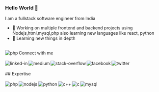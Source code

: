 ### Hello World 👋
I am a fullstack software engineer from India
- 🔭 Working on multiple frontend and backend projects using Nodejs,html,mysql,php also learning new languages like react, python
- 🌱 Learning new things in depth
<br>
<a href=#><img align="left" alt="php" src="https://img.shields.io/badge/add/connect-FF6550FF6550.svg?&style=for-the-badge&logo=addthis&logoColor=white"/></a> Connect with me
<br>
<br>
<a href="https://www.linkedin.com/in/ankur-sarkar-0350a334/"><img align="left" alt="linked-in" src="https://img.shields.io/badge/linkedin-%230077B5.svg?&style=for-the-badge&logo=linkedin&logoColor=white"/></a>
<a href="https://medium.com/@anks095"><img align="left" alt="medium" src="https://img.shields.io/badge/medium-%2312100E.svg?&style=for-the-badge&logo=medium&logoColor=white" /></a>
<a href="https://stackoverflow.com/users/15414291/ankur-sarkar"><img align="left" alt="stack-overflow" src="https://img.shields.io/badge/stack%20overflow-FE7A16?logo=stack-overflow&logoColor=white&style=for-the-badge" /></a>
<a href="https://www.facebook.com/ankur.sarkar.ank/"><img align="left" alt="facebook" src="https://img.shields.io/badge/facebook-%231877F2.svg?&style=for-the-badge&logo=facebook&logoColor=white" /></a>
<a href="https://twitter.com/anks095"><img align="left" alt="twitter" src="https://img.shields.io/badge/twitter-%231DA1F2.svg?&style=for-the-badge&logo=twitter&logoColor=white" /></a>
<br>
<br>
## Expertise
<br>
<br>
<a href=#><img align="left" alt="php" src="https://img.shields.io/badge/php-777BB4.svg?&style=for-the-badge&logo=php&logoColor=white"/></a>
<a href=#><img align="left" alt="nodejs" src="https://img.shields.io/badge/node.js%20-%2343853D.svg?&style=for-the-badge&logo=node.js&logoColor=white"/></a>
<a href=#><img align="left" alt="python" src="https://img.shields.io/badge/python-776AB.svg?&style=for-the-badge&logo=python&logoColor=white"/></a>
<a href=#><img align="left" alt="c++" src="https://img.shields.io/badge/c%20plusplus-00599C.svg?&style=for-the-badge&logo=cplusplus&logoColor=white"/></a>
<a href=#><img align="left" alt="c" src="https://img.shields.io/badge/c%20programming-A8B9CC.svg?&style=for-the-badge&logo=c&logoColor=white"/></a>
<a href=#><img align="left" alt="mysql" src="https://img.shields.io/badge/MySQL-4479A1.svg?&style=for-the-badge&logo=mysql&logoColor=white"/></a>
<br>
